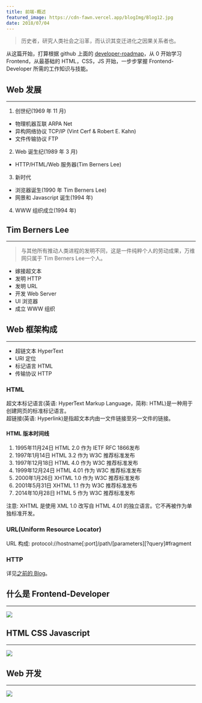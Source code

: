 ```yaml
---
title: 前端-概述
featured_image: https://cdn-fawn.vercel.app/blogImg/Blog12.jpg
date: 2018/07/04
---
```


> 历史者，研究人类社会之沿革，而认识其变迁进化之因果关系者也。

从这篇开始，打算根据 github 上面的 [developer-roadmap](https://github.com/kamranahmedse/developer-roadmap)，从 0 开始学习 Frontend，从最基础的 HTML，CSS，JS 开始，一步步掌握 Frontend-Developer 所需的工作知识与技能。

## Web 发展
***  
1. 创世纪(1969 年 11 ⽉)
 - 物理机器互联 ARPA Net
 - 异构⽹络协议 TCP/IP (Vint Cerf & Robert E. Kahn)
 - ⽂件传输协议 FTP

2. Web 诞生纪(1989 年 3 ⽉)
 - HTTP/HTML/Web 服务器(Tim Berners Lee)

3. 新时代
 - 浏览器诞生(1990 年 Tim Berners Lee)
 - 网景和 Javascript 诞生(1994 年)

4. WWW 组织成立(1994 年)

## Tim Berners Lee
***  
> 与其他所有推动⼈类进程的发明不同，这是⼀件纯粹个⼈的劳动成果，万维⽹只属于 Tim Berners Lee⼀个⼈。

- 嫁接超⽂本
- 发明 HTTP
- 发明 URL
- 开发 Web Server
- UI 浏览器
- 成⽴ WWW 组织

## Web 框架构成
***  
- 超链⽂本 HyperText
- URI 定位
- 标记语⾔ HTML
- 传输协议 HTTP

### HTML
超文本标记语言(英语: HyperText Markup Language，简称: HTML)是一种用于创建网页的标准标记语言。  
超链接(英语: Hyperlink)是指超文本内由一文件链接至另一文件的链接。
#### HTML 版本时间线
1. 1995年11月24日 HTML 2.0 作为 IETF RFC 1866发布
2. 1997年1月14日 HTML 3.2 作为 W3C 推荐标准发布
3. 1997年12月18日 HTML 4.0 作为 W3C 推荐标准发布
4. 1999年12月24日 HTML 4.01 作为 W3C 推荐标准发布
5. 2000年1月26日 XHTML 1.0 作为 W3C 推荐标准发布
6. 2001年5月31日 XHTML 1.1 作为 W3C 推荐标准发布
7. 2014年10月28日 HTML 5 作为 W3C 推荐标准发布

注意: XHTML 是使用 XML 1.0 改写自 HTML 4.01 的独立语言。它不再被作为单独标准开发。

### URL(Uniform Resource Locator)
URL 构成: protocol://hostname[:port]/path/[parameters][?query]#fragment

### HTTP
详见[之前的 Blog](/HTTP%20基础)。

## 什么是 Frontend-Developer
***  
![](https://cdn-fawn.vercel.app/contentImg/FE/frontendvsbackend.png)

## HTML CSS Javascript
***  
![](https://cdn-fawn.vercel.app/contentImg/FE/html-css-javascript-905348.png)

## Web 开发
***  
![](https://cdn-fawn.vercel.app/contentImg/FE/languages-vs-web-dev-b849db.png)